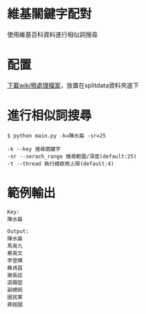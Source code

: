 # 維基關鍵字配對
使用維基百科資料進行相似詞搜尋

# 配置
[下載wiki預處理檔案](https://github.com/p208p2002/key-match-with-wiki/releases/tag/0.0.2)，放置在splitdata資料夾底下

# 進行相似詞搜尋
```
$ python main.py -k=陳水扁 -sr=25
```
```
-k --key 搜尋關鍵字
-sr --serach_range 搜尋範圍/深度(default:25)
-t --thread 執行緒啟用上限(default:4)
```

# 範例輸出
```
Key: 
陳水扁

Output:
陳水扁
馬英九
蔡英文
李登輝
蘇貞昌
謝長廷
遊錫堃
副總統
國民黨
蔣經國
```



